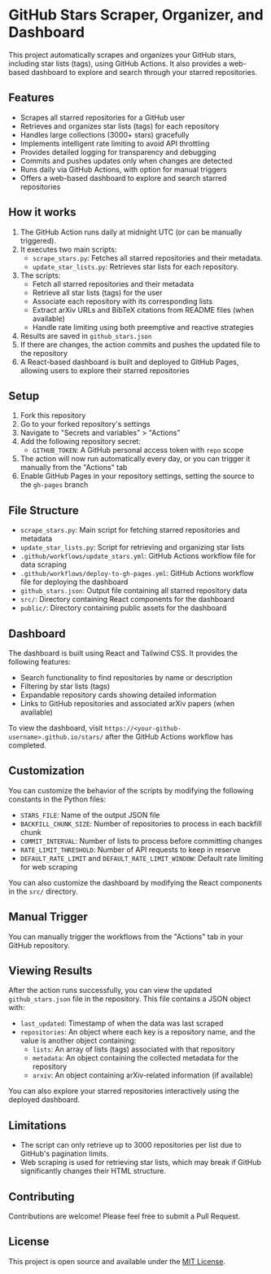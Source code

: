 # GitHub Stars Scraper, Organizer, and Dashboard
This project automatically scrapes and organizes your GitHub stars, including star lists (tags), using GitHub Actions. It also provides a web-based dashboard to explore and search through your starred repositories.

## Features
- Scrapes all starred repositories for a GitHub user
- Retrieves and organizes star lists (tags) for each repository
- Handles large collections (3000+ stars) gracefully
- Implements intelligent rate limiting to avoid API throttling
- Provides detailed logging for transparency and debugging
- Commits and pushes updates only when changes are detected
- Runs daily via GitHub Actions, with option for manual triggers
- Offers a web-based dashboard to explore and search starred repositories

## How it works
1. The GitHub Action runs daily at midnight UTC (or can be manually triggered).
2. It executes two main scripts:
   - `scrape_stars.py`: Fetches all starred repositories and their metadata.
   - `update_star_lists.py`: Retrieves star lists for each repository.
3. The scripts:
   - Fetch all starred repositories and their metadata
   - Retrieve all star lists (tags) for the user
   - Associate each repository with its corresponding lists
   - Extract arXiv URLs and BibTeX citations from README files (when available)
   - Handle rate limiting using both preemptive and reactive strategies
4. Results are saved in `github_stars.json`
5. If there are changes, the action commits and pushes the updated file to the repository
6. A React-based dashboard is built and deployed to GitHub Pages, allowing users to explore their starred repositories

## Setup
1. Fork this repository
2. Go to your forked repository's settings
3. Navigate to "Secrets and variables" > "Actions"
4. Add the following repository secret:
   - `GITHUB_TOKEN`: A GitHub personal access token with `repo` scope
5. The action will now run automatically every day, or you can trigger it manually from the "Actions" tab
6. Enable GitHub Pages in your repository settings, setting the source to the `gh-pages` branch

## File Structure
- `scrape_stars.py`: Main script for fetching starred repositories and metadata
- `update_star_lists.py`: Script for retrieving and organizing star lists
- `.github/workflows/update_stars.yml`: GitHub Actions workflow file for data scraping
- `.github/workflows/deploy-to-gh-pages.yml`: GitHub Actions workflow file for deploying the dashboard
- `github_stars.json`: Output file containing all starred repository data
- `src/`: Directory containing React components for the dashboard
- `public/`: Directory containing public assets for the dashboard

## Dashboard
The dashboard is built using React and Tailwind CSS. It provides the following features:
- Search functionality to find repositories by name or description
- Filtering by star lists (tags)
- Expandable repository cards showing detailed information
- Links to GitHub repositories and associated arXiv papers (when available)

To view the dashboard, visit `https://<your-github-username>.github.io/stars/` after the GitHub Actions workflow has completed.

## Customization
You can customize the behavior of the scripts by modifying the following constants in the Python files:
- `STARS_FILE`: Name of the output JSON file
- `BACKFILL_CHUNK_SIZE`: Number of repositories to process in each backfill chunk
- `COMMIT_INTERVAL`: Number of lists to process before committing changes
- `RATE_LIMIT_THRESHOLD`: Number of API requests to keep in reserve
- `DEFAULT_RATE_LIMIT` and `DEFAULT_RATE_LIMIT_WINDOW`: Default rate limiting for web scraping

You can also customize the dashboard by modifying the React components in the `src/` directory.

## Manual Trigger
You can manually trigger the workflows from the "Actions" tab in your GitHub repository.

## Viewing Results
After the action runs successfully, you can view the updated `github_stars.json` file in the repository. This file contains a JSON object with:
- `last_updated`: Timestamp of when the data was last scraped
- `repositories`: An object where each key is a repository name, and the value is another object containing:
  - `lists`: An array of lists (tags) associated with that repository
  - `metadata`: An object containing the collected metadata for the repository
  - `arxiv`: An object containing arXiv-related information (if available)

You can also explore your starred repositories interactively using the deployed dashboard.

## Limitations
- The script can only retrieve up to 3000 repositories per list due to GitHub's pagination limits.
- Web scraping is used for retrieving star lists, which may break if GitHub significantly changes their HTML structure.

## Contributing
Contributions are welcome! Please feel free to submit a Pull Request.

## License
This project is open source and available under the [MIT License](LICENSE).
